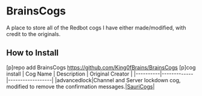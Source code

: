 # BrainsCogs
A place to store all of the Redbot cogs I have either made/modified, with credit to the originals.
## How to Install
[p]repo add BrainsCogs https://github.com/King0fBrains/BrainsCogs
[p]cog install <Cog Name>
| Cog Name | Description | Original Creator | 
|----------|-------------|------------------|
|advancedlock|Channel and Server lockdown cog, modified to remove the confirmation messages.|[SauriCogs](https://github.com/elijabesu/SauriCogs)|
